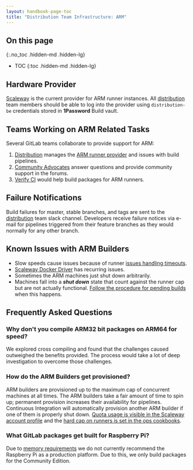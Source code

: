 ```yaml
---
layout: handbook-page-toc
title: "Distribution Team Infrastructure: ARM"
---
```


## On this page
{:.no_toc .hidden-md .hidden-lg}

- TOC
{:toc .hidden-md .hidden-lg}

## Hardware Provider

[Scaleway][scaleway] is the current provider for ARM runner instances. All
[distribution][distribution] team members should be able to log into the
provider using `distribution-be` credentials stored in **1Password** Build vault.

## Teams Working on ARM Related Tasks

Several GitLab teams collaborate to provide support for ARM:

1. [Distribution][distribution] manages the [ARM runner provider][scaleway]
   and issues with build pipelines.
1. [Community Advocates][advocates] answer questions and provide community support in the forums.
1. [Verify CI][verify-ci] would help build packages for ARM runners.

## Failure Notifications

Build failures for master, stable branches, and tags are sent to the
[distribution][distribution] team slack channel. Developers receive failure
notices via e-mail for pipelines triggered from their feature branches as
they would normally for any other branch.

## Known Issues with ARM Builders

- Slow speeds cause issues because of runner [issues handling timeouts][timeout-blog].
- [Scaleway Docker Driver][scaleway-driver] has recurring issues.
- Sometimes the ARM machines just shut down arbitrarily. 
- Machines fall into a ***shut down*** state that count against the runner
  cap but are not actually functional.
  [Follow the procedure for pending builds][pending-builds] when this happens.


## Frequently Asked Questions

### Why don't you compile ARM32 bit packages on ARM64 for speed?

We explored cross compiling and found that the challenges caused outweighed
the benefits provided. The process would take a lot of deep investigation to
overcome those challenges.

### How do the ARM Builders get provisioned?

ARM builders are provisioned up to the maximum cap of concurrent machines at
all times. The ARM builders take a fair amount of time to spin up; permanent
provision increases their availability for pipelines. Continuous Integration
will automatically provision another ARM builder if one of them is properly
shut down. [Quota usage is visible in the Scaleway account profile][quotas]
and the [hard cap on runners is set in the ops cookbooks][cap-setting].

### What GitLab packages get built for Raspberry Pi?

Due to [memory requirements] we do not currently recommend the Raspberry Pi
as a production platform. Due to this, we only build packages for the
Community Edition.

[scaleway]: https://www.scaleway.com/en/virtual-instances/arm-instances/
[verify-ci]: /handbook/engineering/development/ops/verify/
[distribution]: /handbook/engineering/development/enablement/distribution/
[advocates]: /handbook/marketing/community-relations/community-advocacy/
[timeout-blog]: https://about.gitlab.com/blog/2019/11/15/tracking-down-missing-tcp-keepalives/
[scaleway-driver]: https://github.com/scaleway/docker-machine-driver-scaleway
[pending-builds]: /handbook/engineering/development/enablement/distribution/maintenance/build-machines.html#when-builds-are-pending-on-devgitlaborg
[memory requirements]: https://docs.gitlab.com/ee/install/requirements.html#memory
[quotas]: https://console.scaleway.com/account/profile
[cap-setting]: https://ops.gitlab.net/gitlab-cookbooks/chef-repo/blob/56d8ce707368fbd529233213d6bb2624b28c13ee/roles/build-runners-gitlab-org.json#L145
